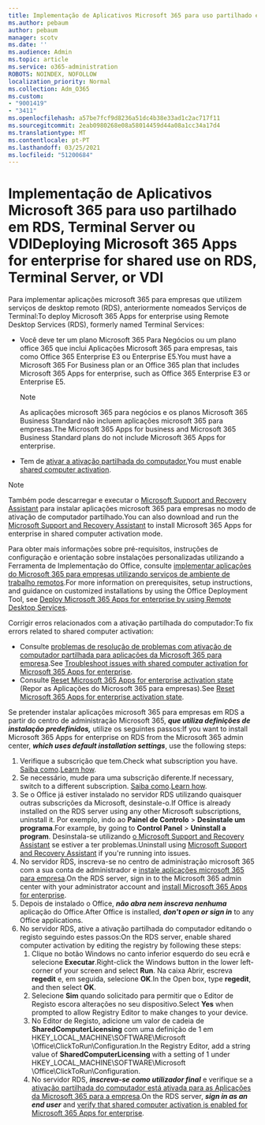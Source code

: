 ```yaml
---
title: Implementação de Aplicativos Microsoft 365 para uso partilhado em RDS, Terminal Server ou VDI
ms.author: pebaum
author: pebaum
manager: scotv
ms.date: ''
ms.audience: Admin
ms.topic: article
ms.service: o365-administration
ROBOTS: NOINDEX, NOFOLLOW
localization_priority: Normal
ms.collection: Adm_O365
ms.custom:
- "9001419"
- "3411"
ms.openlocfilehash: a57be7fcf9d8236a51dc4b38e33ad1c2ac717f11
ms.sourcegitcommit: 2eab0980268e08a58014459d44a08a1cc34a17d4
ms.translationtype: MT
ms.contentlocale: pt-PT
ms.lasthandoff: 03/25/2021
ms.locfileid: "51200684"
---
```

# <a name="deploying-microsoft-365-apps-for-enterprise-for-shared-use-on-rds-terminal-server-or-vdi"></a><span data-ttu-id="dbdfc-102">Implementação de Aplicativos Microsoft 365 para uso partilhado em RDS, Terminal Server ou VDI</span><span class="sxs-lookup"><span data-stu-id="dbdfc-102">Deploying Microsoft 365 Apps for enterprise for shared use on RDS, Terminal Server, or VDI</span></span>

<span data-ttu-id="dbdfc-103">Para implementar aplicações microsoft 365 para empresas que utilizem serviços de desktop remoto (RDS), anteriormente nomeados Serviços de Terminal:</span><span class="sxs-lookup"><span data-stu-id="dbdfc-103">To deploy Microsoft 365 Apps for enterprise using Remote Desktop Services (RDS), formerly named Terminal Services:</span></span>

- <span data-ttu-id="dbdfc-104">Você deve ter um plano Microsoft 365 Para Negócios ou um plano office 365 que inclui Aplicações Microsoft 365 para empresas, tais como Office 365 Enterprise E3 ou Enterprise E5.</span><span class="sxs-lookup"><span data-stu-id="dbdfc-104">You must have a Microsoft 365 For Business plan or an Office 365 plan that includes Microsoft 365 Apps for enterprise, such as Office 365 Enterprise E3 or Enterprise E5.</span></span>
   > [!NOTE]
   > <span data-ttu-id="dbdfc-105">As aplicações microsoft 365 para negócios e os planos Microsoft 365 Business Standard não incluem aplicações microsoft 365 para empresas.</span><span class="sxs-lookup"><span data-stu-id="dbdfc-105">The Microsoft 365 Apps for business and Microsoft 365 Business Standard plans do not include Microsoft 365 Apps for enterprise.</span></span>
- <span data-ttu-id="dbdfc-106">Tem de [ativar a ativação partilhada do computador.](https://docs.microsoft.com/DeployOffice/overview-shared-computer-activation)</span><span class="sxs-lookup"><span data-stu-id="dbdfc-106">You must enable [shared computer activation](https://docs.microsoft.com/DeployOffice/overview-shared-computer-activation).</span></span>

> [!NOTE]
> <span data-ttu-id="dbdfc-107">Também pode descarregar e executar o [Microsoft Support and Recovery Assistant](https://aka.ms/SaRA_OfficeSCA_M365Portal) para instalar aplicações microsoft 365 para empresas no modo de ativação de computador partilhado.</span><span class="sxs-lookup"><span data-stu-id="dbdfc-107">You can also download and run the [Microsoft Support and Recovery Assistant](https://aka.ms/SaRA_OfficeSCA_M365Portal) to install Microsoft 365 Apps for enterprise in shared computer activation mode.</span></span>

<span data-ttu-id="dbdfc-108">Para obter mais informações sobre pré-requisitos, instruções de configuração e orientação sobre instalações personalizadas utilizando a Ferramenta de Implementação do Office, consulte [implementar aplicações do Microsoft 365 para empresas utilizando serviços de ambiente de trabalho remotos](https://docs.microsoft.com/DeployOffice/deploy-microsoft-365-apps-remote-desktop-services).</span><span class="sxs-lookup"><span data-stu-id="dbdfc-108">For more information on prerequisites, setup instructions, and guidance on customized installations by using the Office Deployment Tool, see [Deploy Microsoft 365 Apps for enterprise by using Remote Desktop Services](https://docs.microsoft.com/DeployOffice/deploy-microsoft-365-apps-remote-desktop-services).</span></span>

<span data-ttu-id="dbdfc-109">Corrigir erros relacionados com a ativação partilhada do computador:</span><span class="sxs-lookup"><span data-stu-id="dbdfc-109">To fix errors related to shared computer activation:</span></span>

- <span data-ttu-id="dbdfc-110">Consulte [problemas de resolução de problemas com ativação de computador partilhada para aplicações da Microsoft 365 para empresa](https://docs.microsoft.com/DeployOffice/troubleshoot-shared-computer-activation).</span><span class="sxs-lookup"><span data-stu-id="dbdfc-110">See [Troubleshoot issues with shared computer activation for Microsoft 365 Apps for enterprise](https://docs.microsoft.com/DeployOffice/troubleshoot-shared-computer-activation).</span></span>
- <span data-ttu-id="dbdfc-111">Consulte [Reset Microsoft 365 Apps for enterprise activation state](https://go.microsoft.com/fwlink/?linkid=2109218) (Repor as Aplicações do Microsoft 365 para empresas).</span><span class="sxs-lookup"><span data-stu-id="dbdfc-111">See [Reset Microsoft 365 Apps for enterprise activation state](https://go.microsoft.com/fwlink/?linkid=2109218).</span></span>

<span data-ttu-id="dbdfc-112">Se pretender instalar aplicações microsoft 365 para empresas em RDS a partir do centro de administração Microsoft 365, ***que utiliza definições de instalação predefinidos,*** utilize os seguintes passos:</span><span class="sxs-lookup"><span data-stu-id="dbdfc-112">If you want to install Microsoft 365 Apps for enterprise on RDS from the Microsoft 365 admin center, ***which uses default installation settings***, use the following steps:</span></span>

1. <span data-ttu-id="dbdfc-113">Verifique a subscrição que tem.</span><span class="sxs-lookup"><span data-stu-id="dbdfc-113">Check what subscription you have.</span></span> <span data-ttu-id="dbdfc-114">[Saiba como](https://docs.microsoft.com/microsoft-365/admin/admin-overview/what-subscription-do-i-have).</span><span class="sxs-lookup"><span data-stu-id="dbdfc-114">[Learn how](https://docs.microsoft.com/microsoft-365/admin/admin-overview/what-subscription-do-i-have).</span></span>
2. <span data-ttu-id="dbdfc-115">Se necessário, mude para uma subscrição diferente.</span><span class="sxs-lookup"><span data-stu-id="dbdfc-115">If necessary, switch to a different subscription.</span></span> <span data-ttu-id="dbdfc-116">[Saiba como](https://docs.microsoft.com/microsoft-365/commerce/subscriptions/switch-to-a-different-plan).</span><span class="sxs-lookup"><span data-stu-id="dbdfc-116">[Learn how](https://docs.microsoft.com/microsoft-365/commerce/subscriptions/switch-to-a-different-plan).</span></span>
3. <span data-ttu-id="dbdfc-117">Se o Office já estiver instalado no servidor RDS utilizando quaisquer outras subscrições da Microsoft, desinstale-o.</span><span class="sxs-lookup"><span data-stu-id="dbdfc-117">If Office is already installed on the RDS server using any other Microsoft subscriptions, uninstall it.</span></span> <span data-ttu-id="dbdfc-118">Por exemplo, indo ao **Painel de Controlo**  >  **Desinstale um programa**.</span><span class="sxs-lookup"><span data-stu-id="dbdfc-118">For example, by going to **Control Panel** > **Uninstall a program**.</span></span> <span data-ttu-id="dbdfc-119">Desinstala-se utilizando [o Microsoft Support and Recovery Assistant](https://aka.ms/SARA-OfficeUninstall-Alchemy) se estiver a ter problemas.</span><span class="sxs-lookup"><span data-stu-id="dbdfc-119">Uninstall using [Microsoft Support and Recovery Assistant](https://aka.ms/SARA-OfficeUninstall-Alchemy) if you're running into issues.</span></span>
4. <span data-ttu-id="dbdfc-120">No servidor RDS, inscreva-se no centro de administração microsoft 365 com a sua conta de administrador e [instale aplicações microsoft 365 para empresa](https://portal.office.com/OLS/MySoftware.aspx).</span><span class="sxs-lookup"><span data-stu-id="dbdfc-120">On the RDS server, sign in to the Microsoft 365 admin center with your administrator account and [install Microsoft 365 Apps for enterprise](https://portal.office.com/OLS/MySoftware.aspx).</span></span>
5. <span data-ttu-id="dbdfc-121">Depois de instalado o Office, ***não abra nem inscreva nenhuma*** aplicação do Office.</span><span class="sxs-lookup"><span data-stu-id="dbdfc-121">After Office is installed, ***don't open or sign in*** to any Office applications.</span></span>
6. <span data-ttu-id="dbdfc-122">No servidor RDS, ative a ativação partilhada do computador editando o registo seguindo estes passos:</span><span class="sxs-lookup"><span data-stu-id="dbdfc-122">On the RDS server, enable shared computer activation by editing the registry by following these steps:</span></span>
   1. <span data-ttu-id="dbdfc-123">Clique no botão Windows no canto inferior esquerdo do seu ecrã e selecione **Executar**.</span><span class="sxs-lookup"><span data-stu-id="dbdfc-123">Right-click the Windows button in the lower left-corner of your screen and select **Run**.</span></span> <span data-ttu-id="dbdfc-124">Na caixa Abrir, escreva **regedit** e, em seguida, selecione **OK**.</span><span class="sxs-lookup"><span data-stu-id="dbdfc-124">In the Open box, type **regedit**, and then select **OK**.</span></span>
   2. <span data-ttu-id="dbdfc-125">Selecione **Sim** quando solicitado para permitir que o Editor de Registo escora alterações no seu dispositivo.</span><span class="sxs-lookup"><span data-stu-id="dbdfc-125">Select **Yes** when prompted to allow Registry Editor to make changes to your device.</span></span>
   3. <span data-ttu-id="dbdfc-126">No Editor de Registo, adicione um valor de cadeia de **SharedComputerLicensing** com uma definição de 1 em HKEY_LOCAL_MACHINE\SOFTWARE\Microsoft \Office\ClickToRun\Configuration.</span><span class="sxs-lookup"><span data-stu-id="dbdfc-126">In the Registry Editor, add a string value of **SharedComputerLicensing** with a setting of 1 under HKEY_LOCAL_MACHINE\SOFTWARE\Microsoft \Office\ClickToRun\Configuration.</span></span>
   4. <span data-ttu-id="dbdfc-127">No servidor RDS, ***inscreva-se como utilizador final*** e verifique se a [ativação partilhada do computador está ativada para as Aplicações da Microsoft 365 para a empresa](https://docs.microsoft.com/DeployOffice/troubleshoot-shared-computer-activation#verify-that-activation-for-microsoft-365-apps-succeeded).</span><span class="sxs-lookup"><span data-stu-id="dbdfc-127">On the RDS server, ***sign in as an end user*** and [verify that shared computer activation is enabled for Microsoft 365 Apps for enterprise](https://docs.microsoft.com/DeployOffice/troubleshoot-shared-computer-activation#verify-that-activation-for-microsoft-365-apps-succeeded).</span></span>
